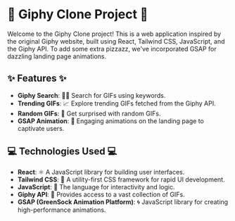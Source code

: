 # 🌟 Giphy Clone Project 🌟

Welcome to the Giphy Clone project! This is a web application inspired by the original Giphy website, built using React, Tailwind CSS, JavaScript, and the Giphy API. To add some extra pizzazz, we've incorporated GSAP for dazzling landing page animations.

## ✨ Features ✨

- **Giphy Search**: 🕵️‍♂️ Search for GIFs using keywords.
- **Trending GIFs**: 📈 Explore trending GIFs fetched from the Giphy API.
- **Random GIFs**: 🎲 Get surprised with random GIFs.
- **GSAP Animation**: 🌈 Engaging animations on the landing page to captivate users.

## 💻 Technologies Used 💻

- **React**: ⚛️ A JavaScript library for building user interfaces.
- **Tailwind CSS**: 🎨 A utility-first CSS framework for rapid UI development.
- **JavaScript**: 🚀 The language for interactivity and logic.
- **Giphy API**: 📡 Provides access to a vast collection of GIFs.
- **GSAP (GreenSock Animation Platform)**: 🌀 JavaScript library for creating high-performance animations.

